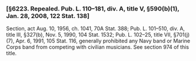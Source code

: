 ### [§6223. Repealed. Pub. L. 110–181, div. A, title V, §590(b)(1), Jan. 28, 2008, 122 Stat. 138] ###

Section, act Aug. 10, 1956, ch. 1041, 70A Stat. 388; Pub. L. 101–510, div. A, title III, §327(b), Nov. 5, 1990, 104 Stat. 1532; Pub. L. 102–25, title VII, §701(j)(7), Apr. 6, 1991, 105 Stat. 116, generally prohibited any Navy band or Marine Corps band from competing with civilian musicians. See section 974 of this title.